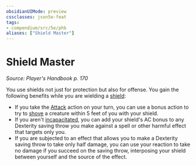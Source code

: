 ```yaml
---
obsidianUIMode: preview
cssclasses: json5e-feat
tags:
- compendium/src/5e/phb
aliases: ["Shield Master"]
---
```

# Shield Master
*Source: Player's Handbook p. 170*  

You use shields not just for protection but also for offense. You gain the following benefits while you are wielding a [shield](shield.md#):

- If you take the [Attack](../../../Rules%20&%20Options/5e%20Rules/actions.md##Attack) action on your turn, you can use a bonus action to try to [shove](../../../Rules%20&%20Options/5e%20Rules/actions.md##shove) a creature within 5 feet of you with your shield.  
- If you aren't [incapacitated](../../../Rules%20&%20Options/5e%20Rules/conditions.md##incapacitated), you can add your shield's AC bonus to any Dexterity saving throw you make against a spell or other harmful effect that targets only you.  
- If you are subjected to an effect that allows you to make a Dexterity saving throw to take only half damage, you can use your reaction to take no damage if you succeed on the saving throw, interposing your shield between yourself and the source of the effect.